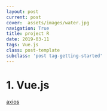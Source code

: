 ```yaml
---
layout: post
current: post
cover:  assets/images/water.jpg
navigation: True
title: project R
date: 2019-03-11
tags: Vue.js
class: post-template
subclass: 'post tag-getting-started'
---
```

<h1> 1. Vue.js </h1>

[axios](http://vuejs.kr/update/2017/01/04/http-request-with-axios/)